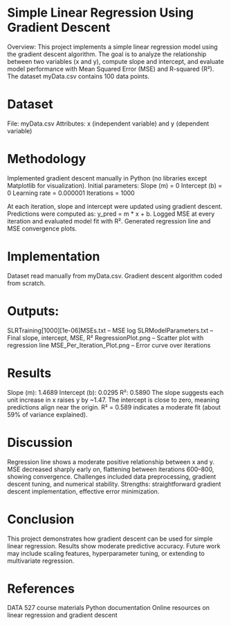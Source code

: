 # Simple Linear Regression Using Gradient Descent

Overview: This project implements a simple linear regression model using the gradient descent algorithm. The goal is to analyze the relationship between two variables (x and y), compute slope and intercept, and evaluate model performance with Mean Squared Error (MSE) and R-squared (R²). The dataset myData.csv contains 100 data points.

# Dataset
File: myData.csv
Attributes: x (independent variable) and y (dependent variable)

# Methodology
Implemented gradient descent manually in Python (no libraries except Matplotlib for visualization).
Initial parameters:
Slope (m) = 0
Intercept (b) = 0
Learning rate = 0.000001
Iterations = 1000

At each iteration, slope and intercept were updated using gradient descent.
Predictions were computed as: y_pred = m * x + b.
Logged MSE at every iteration and evaluated model fit with R².
Generated regression line and MSE convergence plots.

# Implementation
Dataset read manually from myData.csv.
Gradient descent algorithm coded from scratch.

# Outputs:
SLRTraining[1000][1e-06]MSEs.txt – MSE log
SLRModelParameters.txt – Final slope, intercept, MSE, R²
RegressionPlot.png – Scatter plot with regression line
MSE_Per_Iteration_Plot.png – Error curve over iterations

# Results
Slope (m): 1.4689
Intercept (b): 0.0295
R²: 0.5890
The slope suggests each unit increase in x raises y by ~1.47.
The intercept is close to zero, meaning predictions align near the origin.
R² = 0.589 indicates a moderate fit (about 59% of variance explained).

# Discussion
Regression line shows a moderate positive relationship between x and y.
MSE decreased sharply early on, flattening between iterations 600–800, showing convergence.
Challenges included data preprocessing, gradient descent tuning, and numerical stability.
Strengths: straightforward gradient descent implementation, effective error minimization.

# Conclusion
This project demonstrates how gradient descent can be used for simple linear regression. Results show moderate predictive accuracy. Future work may include scaling features, hyperparameter tuning, or extending to multivariate regression.

# References
DATA 527 course materials
Python documentation
Online resources on linear regression and gradient descent
